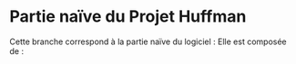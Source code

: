 # Partie naïve du Projet Huffman
Cette branche correspond à la partie naïve du logiciel : 
Elle est composée de : 
